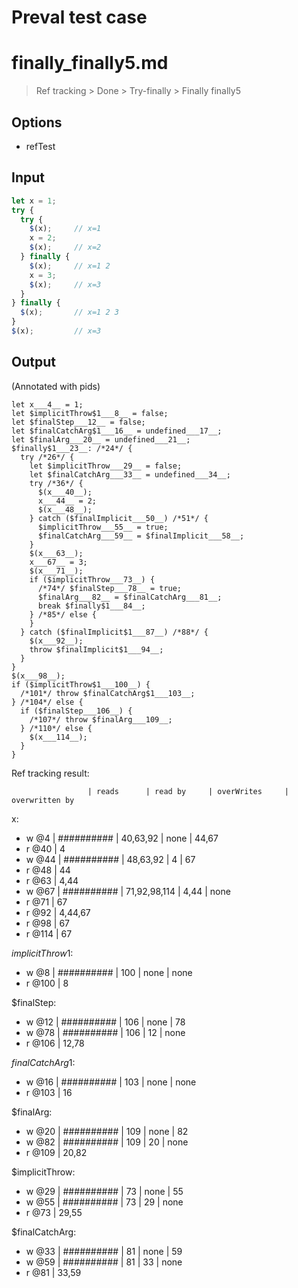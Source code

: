 # Preval test case

# finally_finally5.md

> Ref tracking > Done > Try-finally > Finally finally5

## Options

- refTest

## Input

`````js filename=intro
let x = 1;
try {
  try {
    $(x);     // x=1
    x = 2;
    $(x);     // x=2
  } finally {
    $(x);     // x=1 2
    x = 3;
    $(x);     // x=3
  }
} finally {
  $(x);       // x=1 2 3
}
$(x);         // x=3
`````

## Output

(Annotated with pids)

`````filename=intro
let x___4__ = 1;
let $implicitThrow$1___8__ = false;
let $finalStep___12__ = false;
let $finalCatchArg$1___16__ = undefined___17__;
let $finalArg___20__ = undefined___21__;
$finally$1___23__: /*24*/ {
  try /*26*/ {
    let $implicitThrow___29__ = false;
    let $finalCatchArg___33__ = undefined___34__;
    try /*36*/ {
      $(x___40__);
      x___44__ = 2;
      $(x___48__);
    } catch ($finalImplicit___50__) /*51*/ {
      $implicitThrow___55__ = true;
      $finalCatchArg___59__ = $finalImplicit___58__;
    }
    $(x___63__);
    x___67__ = 3;
    $(x___71__);
    if ($implicitThrow___73__) {
      /*74*/ $finalStep___78__ = true;
      $finalArg___82__ = $finalCatchArg___81__;
      break $finally$1___84__;
    } /*85*/ else {
    }
  } catch ($finalImplicit$1___87__) /*88*/ {
    $(x___92__);
    throw $finalImplicit$1___94__;
  }
}
$(x___98__);
if ($implicitThrow$1___100__) {
  /*101*/ throw $finalCatchArg$1___103__;
} /*104*/ else {
  if ($finalStep___106__) {
    /*107*/ throw $finalArg___109__;
  } /*110*/ else {
    $(x___114__);
  }
}
`````

Ref tracking result:

                     | reads      | read by     | overWrites     | overwritten by
x:
  - w @4       | ########## | 40,63,92    | none           | 44,67
  - r @40      | 4
  - w @44      | ########## | 48,63,92    | 4              | 67
  - r @48      | 44
  - r @63      | 4,44
  - w @67      | ########## | 71,92,98,114 | 4,44           | none
  - r @71      | 67
  - r @92      | 4,44,67
  - r @98      | 67
  - r @114     | 67

$implicitThrow$1:
  - w @8             | ########## | 100         | none           | none
  - r @100           | 8

$finalStep:
  - w @12            | ########## | 106         | none           | 78
  - w @78            | ########## | 106         | 12             | none
  - r @106           | 12,78

$finalCatchArg$1:
  - w @16            | ########## | 103         | none           | none
  - r @103           | 16

$finalArg:
  - w @20            | ########## | 109         | none           | 82
  - w @82            | ########## | 109         | 20             | none
  - r @109           | 20,82

$implicitThrow:
  - w @29            | ########## | 73          | none           | 55
  - w @55            | ########## | 73          | 29             | none
  - r @73            | 29,55

$finalCatchArg:
  - w @33            | ########## | 81          | none           | 59
  - w @59            | ########## | 81          | 33             | none
  - r @81            | 33,59
